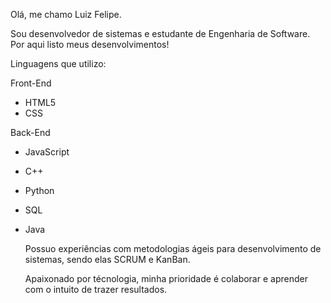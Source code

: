 Olá, me chamo Luiz Felipe.

Sou desenvolvedor de sistemas e estudante de Engenharia de Software. Por aqui listo meus desenvolvimentos!

Linguagens que utilizo:


Front-End
- HTML5
- CSS


Back-End 
- JavaScript
- C++ 
- Python
- SQL
- Java

  Possuo experiências com metodologias ágeis para desenvolvimento de sistemas, sendo elas SCRUM e KanBan.
  
  Apaixonado por técnologia, minha prioridade é colaborar e aprender com o intuito de trazer resultados.



<!---
FelipeJanuario/FelipeJanuario is a ✨ special ✨ repository because its `README.md` (this file) appears on your GitHub profile.
You can click the Preview link to take a look at your changes.
--->
